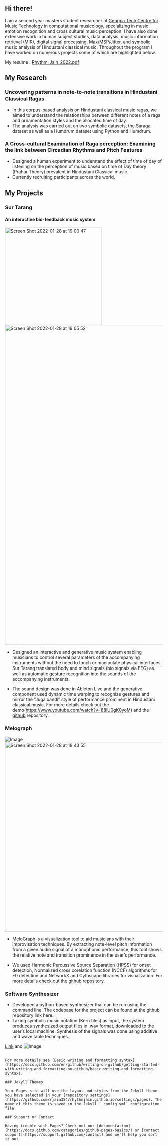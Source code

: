 ## Hi there!

I am a second year masters student researcher at [Georgia Tech Centre for Music Technology](https://music.gatech.edu/master-science-music-technology) in computational musicology, specializing in music emotion recognition and cross cultural music perception. I have also done extensive work in human subject studies, data analysis, music information retrieval (MIR), digital signal processing, Max/MSP/Jitter, and symbolic music analysis of Hindustani classical music. Throughout the program I have worked on numerous projects some of which are highlighted below.

My resume : [Rhythm_Jain_2022.pdf](https://github.com/rjain354/rjain354.github.io/files/7962365/Rhythm_Jain_2022.pdf)

## My Research 
### Uncovering patterns in note-to-note transitions in Hindustani Classical Ragas
- In this corpus-based analysis on Hindustani classical music ragas, we aimed to understand the relationships
between different notes of a raga and ornamentation styles and the allocated time of day.
- The analysis was carried out on two symbolic datasets, the Saraga dataset as well as a Humdrum dataset
using Python and Humdrum.

### A Cross-cultural Examination of Raga perception: Examining the link between Circadian Rhythms and Pitch Features
- Designed a human experiment to understand the effect of time of day of listening on the perception of
music based on time of Day theory (Prahar Theory) prevalent in Hindustani Classical music.
- Currently recruiting participants across the world.

## My Projects
### Sur Tarang
#### An interactive bio-feedback music system

<img width="310" alt="Screen Shot 2022-01-28 at 19 00 47" src="https://user-images.githubusercontent.com/78115400/151637279-5af2591c-41aa-4b99-bb5c-c85eb44a932c.png">
<img width="1019" alt="Screen Shot 2022-01-28 at 19 05 52" src="https://user-images.githubusercontent.com/78115400/151637624-ee30e406-d263-4a2b-a15d-da0acaa2de04.png">

- Designed an interactive and generative music system enabling musicians to control several parameters of the accompanying instruments without the need to touch or manipulate physical interfaces. Sur Tarang translated body and mind signals (bio signals via EEG) as well as automatic gesture recognition into
the sounds of the accompanying instruments.

- The sound design was done in Ableton Live and the generative component used dynamic time warping to recognize gestures and mirror the ”Jugalbandi” style of performance prominent in Hindustani classical music. For more details check out the demo(https://www.youtube.com/watch?v=88lU0gK0yoM) and the [github](https://github.com/rjain354/SurTarang) repository.

### Melograph
![Image](https://user-images.githubusercontent.com/78115400/151636271-d8e6794f-9df5-44bd-8b0d-94c9079dc83a.png)
<img width="604" alt="Screen Shot 2022-01-28 at 18 43 55" src="https://user-images.githubusercontent.com/78115400/151636285-5e37ea06-171a-4dbd-8b8b-3990a0f6889a.png">

- MeloGraph is a visualization tool to aid musicians with their improvisation techniques. By extracting note-level pitch information from a given audio signal of a monophonic performance, this tool shows the relative note and transition prominence in the user’s performance.

- We used Harmonic Percussive Source Separation (HPSS) for onset detection, Normalized cross corelation function (NCCF) algorithms for F0 detection and NetworkX and Cytoscape libraries for visualization. For more details check out the [github](https://github.com/nol-alb/melograph_submission) repository.

### Software Synthesizer
- Developed a python-based synthesizer that can be run using the command line. The codebase for the
project can be found at the github repository link here.
- Taking symbolic music notation (Kern files) as input, the system produces synthesized output files in
.wav format, downloaded to the user’s local machine. Synthesis of the signals was done using additive
and wave table techniques.







[Link](url) and ![Image](src)
```

For more details see [Basic writing and formatting syntax](https://docs.github.com/en/github/writing-on-github/getting-started-with-writing-and-formatting-on-github/basic-writing-and-formatting-syntax).

### Jekyll Themes

Your Pages site will use the layout and styles from the Jekyll theme you have selected in your [repository settings](https://github.com/rjain354/rhythmjain.github.io/settings/pages). The name of this theme is saved in the Jekyll `_config.yml` configuration file.

### Support or Contact

Having trouble with Pages? Check out our [documentation](https://docs.github.com/categories/github-pages-basics/) or [contact support](https://support.github.com/contact) and we’ll help you sort it out.
